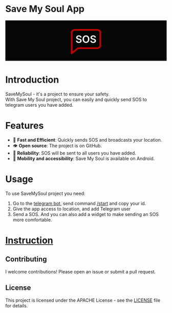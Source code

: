 # **Save My Soul App**

<picture>
   <img alt="SaveMySoul Logo" src="https://github.com/w1lderr/SaveMySoulApp/blob/master/logoforeadme.png">
</picture>

# **Introduction**

SaveMySoul - it's a project to ensure your safety.<br>
With Save My Soul project, you can easily and quickly send SOS to telegram users you have added.<br>

# **Features**
- 🚀 **Fast and Efficient**: Quickly sends SOS and broadcasts your location.
- 👁 **Open source**: The project is on GitHub.
- 💪 **Reliability**: SOS will be sent to all users you have added.
- 📱 **Mobility and accessibility**: Save My Soul is available on Android.

# **Usage**
To use SaveMySoul project you need:
  1. Go to the [telegram bot](@savemysoull_bot), send command [/start]() and copy your id.
  3. Give the app access to location, and add Telegram user
  4. Send a SOS. And you can also add a widget to make sending an SOS more comfortable.
  
# **[Instruction](https://save-my-soul-site-instruction.vercel.app/)**

## Contributing
I welcome contributions! Please open an issue or submit a pull request.

## License
This project is licensed under the APACHE License - see the [LICENSE](LICENSE) file for details.
